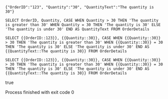 `{"OrderID":"123", "Quantity":"30", "QuantityText":"The quantity is 30"}`

`SELECT OrderID, Quantity,
   CASE
   WHEN Quantity > 30 THEN 'The quantity is greater than 30'
   WHEN Quantity = 30 THEN 'The quantity is 30'
   ELSE 'The quantity is under 30'
   END AS QuantityText
FROM OrderDetails`

`SELECT {{OrderID::123}}, {{Quantity::30}}, CASE WHEN {{Quantity::30}} > 30 THEN 'The quantity is greater than 30' WHEN {{Quantity::30}} = 30 THEN 'The quantity is 30' ELSE 'The quantity is under 30' END AS {{QuantityText::The quantity is 30}} FROM OrderDetails`

`SELECT {{OrderID::123}}, {{Quantity::30}}, CASE WHEN {{Quantity::30}} > 30 THEN 'The quantity is greater than 30' WHEN {{Quantity::30}} = 30 THEN 'The quantity is 30' ELSE 'The quantity is under 30' END AS {{QuantityText::The quantity is 30}} FROM OrderDetails`

true

Process finished with exit code 0